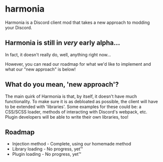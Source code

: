 # harmonia

Harmonia is a Discord client mod that takes a new approach to modding your Discord.

## Harmonia is still in *very* early alpha...

In fact, it doesn't really do, well, anything right now...

However, you can read our roadmap for what we'd like to implement and what our "new approach" is below!

## What do you mean, 'new approach'?

The main quirk of Harmonia is that, by itself, it doesn't have much functionality. To make sure it is as debloated as possible, the client will have to be extended with 'libraries'. Some examples for these could be: a CSS/SCSS loader, methods of interacting with Discord's webpack, etc. Plugin developers will be able to write their own libraries, too!

## Roadmap

* Injection method - Complete, using our homemade method
* Library loading - No progress, yet™️
* Plugin loading - No progress, yet™️
